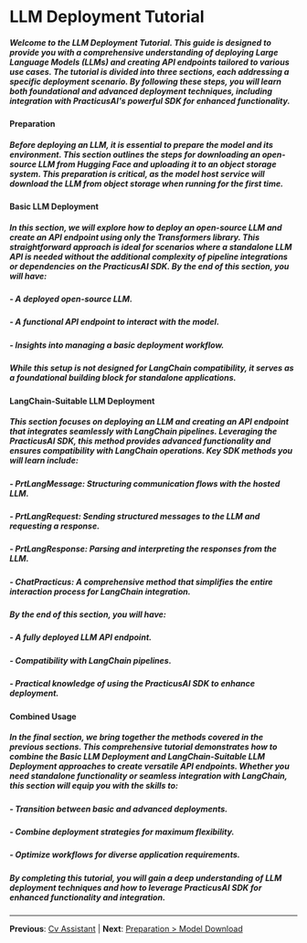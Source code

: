 # LLM Deployment Tutorial

##### Welcome to the LLM Deployment Tutorial. This guide is designed to provide you with a comprehensive understanding of deploying Large Language Models (LLMs) and creating API endpoints tailored to various use cases. The tutorial is divided into three sections, each addressing a specific deployment scenario. By following these steps, you will learn both foundational and advanced deployment techniques, including integration with PracticusAI's powerful SDK for enhanced functionality.

#### Preparation

##### Before deploying an LLM, it is essential to prepare the model and its environment. This section outlines the steps for downloading an open-source LLM from Hugging Face and uploading it to an object storage system. This preparation is critical, as the model host service will download the LLM from object storage when running for the first time. 

#### Basic LLM Deployment

##### In this section, we will explore how to deploy an open-source LLM and create an API endpoint using only the Transformers library. This straightforward approach is ideal for scenarios where a standalone LLM API is needed without the additional complexity of pipeline integrations or dependencies on the PracticusAI SDK. By the end of this section, you will have:

##### - A deployed open-source LLM.

##### - A functional API endpoint to interact with the model.

##### - Insights into managing a basic deployment workflow.

##### While this setup is not designed for LangChain compatibility, it serves as a foundational building block for standalone applications.

#### LangChain-Suitable LLM Deployment

##### This section focuses on deploying an LLM and creating an API endpoint that integrates seamlessly with LangChain pipelines. Leveraging the PracticusAI SDK, this method provides advanced functionality and ensures compatibility with LangChain operations. Key SDK methods you will learn include:

##### - PrtLangMessage: Structuring communication flows with the hosted LLM.

##### - PrtLangRequest: Sending structured messages to the LLM and requesting a response.

##### - PrtLangResponse: Parsing and interpreting the responses from the LLM.

##### - ChatPracticus: A comprehensive method that simplifies the entire interaction process for LangChain integration.

##### By the end of this section, you will have:

##### - A fully deployed LLM API endpoint.

##### - Compatibility with LangChain pipelines.

##### - Practical knowledge of using the PracticusAI SDK to enhance deployment.

#### Combined Usage

##### In the final section, we bring together the methods covered in the previous sections. This comprehensive tutorial demonstrates how to combine the Basic LLM Deployment and LangChain-Suitable LLM Deployment approaches to create versatile API endpoints. Whether you need standalone functionality or seamless integration with LangChain, this section will equip you with the skills to:

##### - Transition between basic and advanced deployments.

##### - Combine deployment strategies for maximum flexibility.

##### - Optimize workflows for diverse application requirements.

##### By completing this tutorial, you will gain a deep understanding of LLM deployment techniques and how to leverage PracticusAI SDK for enhanced functionality and integration.

---

**Previous**: [Cv Assistant](../cv-assistant/cv-assistant.md) | **Next**: [Preparation > Model Download](Preparation/Model-Download.md)
